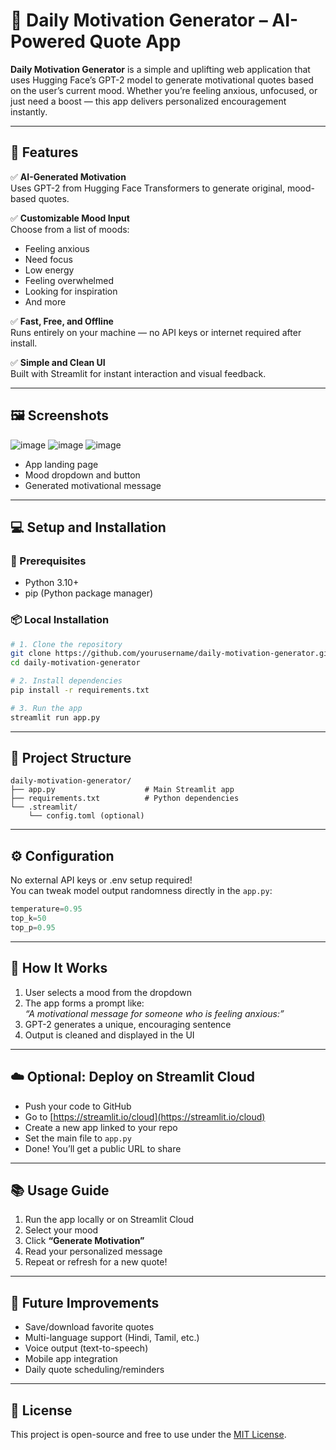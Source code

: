 # 🌟 Daily Motivation Generator – AI-Powered Quote App

**Daily Motivation Generator** is a simple and uplifting web application that uses Hugging Face’s GPT-2 model to generate motivational quotes based on the user’s current mood. Whether you’re feeling anxious, unfocused, or just need a boost — this app delivers personalized encouragement instantly.

---

## 🚀 Features

✅ **AI-Generated Motivation**  
Uses GPT-2 from Hugging Face Transformers to generate original, mood-based quotes.

✅ **Customizable Mood Input**  
Choose from a list of moods:
- Feeling anxious  
- Need focus  
- Low energy  
- Feeling overwhelmed  
- Looking for inspiration  
- And more

✅ **Fast, Free, and Offline**  
Runs entirely on your machine — no API keys or internet required after install.

✅ **Simple and Clean UI**  
Built with Streamlit for instant interaction and visual feedback.

---

## 🖼️ Screenshots

![image](https://github.com/user-attachments/assets/656b2fc8-74e8-4b62-b312-57e744a59206)
![image](https://github.com/user-attachments/assets/77fc332d-bf45-4b14-9156-9ec8d5c155c9)
![image](https://github.com/user-attachments/assets/1d250061-6812-49ed-9347-cc49dec40afc)


- App landing page  
- Mood dropdown and button  
- Generated motivational message

---

## 💻 Setup and Installation

### 🧰 Prerequisites
- Python 3.10+
- pip (Python package manager)

### 📦 Local Installation

```bash
# 1. Clone the repository
git clone https://github.com/yourusername/daily-motivation-generator.git
cd daily-motivation-generator

# 2. Install dependencies
pip install -r requirements.txt

# 3. Run the app
streamlit run app.py
```

---

## 📁 Project Structure

```
daily-motivation-generator/
├── app.py                    # Main Streamlit app
├── requirements.txt          # Python dependencies
└── .streamlit/
    └── config.toml (optional)
```

---

## ⚙️ Configuration

No external API keys or .env setup required!  
You can tweak model output randomness directly in the `app.py`:

```python
temperature=0.95
top_k=50
top_p=0.95
```

---

## 🧠 How It Works

1. User selects a mood from the dropdown
2. The app forms a prompt like:  
   _“A motivational message for someone who is feeling anxious:”_
3. GPT-2 generates a unique, encouraging sentence
4. Output is cleaned and displayed in the UI

---

## ☁️ Optional: Deploy on Streamlit Cloud

- Push your code to GitHub
- Go to [https://streamlit.io/cloud](https://streamlit.io/cloud)
- Create a new app linked to your repo
- Set the main file to `app.py`
- Done! You’ll get a public URL to share

---

## 📚 Usage Guide

1. Run the app locally or on Streamlit Cloud  
2. Select your mood  
3. Click **“Generate Motivation”**  
4. Read your personalized message  
5. Repeat or refresh for a new quote!

---

## 🔮 Future Improvements

- Save/download favorite quotes  
- Multi-language support (Hindi, Tamil, etc.)  
- Voice output (text-to-speech)  
- Mobile app integration  
- Daily quote scheduling/reminders

---

## 📌 License

This project is open-source and free to use under the [MIT License](LICENSE).
